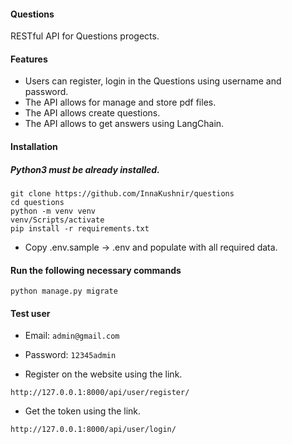 #### Questions

RESTful API for Questions  progects.

 #### Features
* Users can register, login  in the Questions  using username and password.
* The API allows for manage and store pdf files.
* The API allows create questions.
* The API allows to get answers using LangChain.


#### Installation
##### Python3 must be already installed.
```
git clone https://github.com/InnaKushnir/questions
cd questions
python -m venv venv
venv/Scripts/activate
pip install -r requirements.txt
```
* Copy .env.sample -> .env and populate with all required data.

#### Run the following necessary commands
```
python manage.py migrate
```

#### Test user

* Email: `admin@gmail.com`
* Password: `12345admin`

* Register on the website using the link.

`http://127.0.0.1:8000/api/user/register/`

* Get the token using the link. 

`http://127.0.0.1:8000/api/user/login/`


